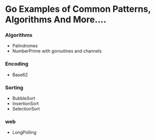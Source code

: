 # Go Examples of Common Patterns, Algorithms And More....


### Algorithms
- Palindromes
- NumberPrime with goroutines and channels
### Encoding
- Base62
### Sorting
- BubbleSort
- InsertionSort
- SelectionSort
### web
- LongPolling